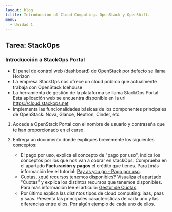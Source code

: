 ```yaml
---
layout: blog
tittle: Introducción al Cloud Computing. OpenStack y OpenShift.
menu:
  - Unidad 1
---
```

## Tarea: StackOps


### Introducción a StackOps Portal

* El panel de control web (dashboard) de OpenStack por defecto se llama Horizon
* La empresa StackOps nos ofrece un cloud público que actualmente trabaja con OpenStack Icehouse
* La herramienta de gestión de la plataforma se llama StackOps Portal. Esta aplicación web se encuentra disponible en la url https://cloud.stackops.net
* Implementa las funcionalidades básicas de los componentes principales de OpenStack: Nova, Glance, Neutron, Cinder, etc.

1. Accede a OpenStack Portal con el nombre de usuario y contraseña que te han proporcionado en el curso.
2. Entrega un documento donde expliques brevemente los siguientes conceptos:

	* El pago por uso, explica el concepto de "pago por uso", indica los conceptos por los que nos van a cobrar en stackOps. Comprueba en el apartado **Facturación y pagos** el crédito que tienes. Para [más información lee el tutorial: [Pay as you go - Pago por uso](https://docs.stackops.net/payasyougo-es.html).
	* Cuotas, ¿qué recursos tenemos disponibles? Visualiza el apartado "Cuotas" y explica los distintos recursos que tenemos disponibles. Para más información lee el artículo: [Gestor de Cuotas](https://docs.stackops.net/quotas-plugin-es.html).
	* Por último explica las distintos tipos de cloud computing: iaas, paas y saas. Presenta las principales características de cada uno y las diferencias entre ellos. Por algún ejemplo de cada uno de ellos.
	



